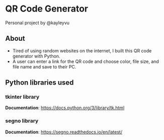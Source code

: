 # QR Code Generator 
Personal project by @kayleyvu

## About
* Tired of using random websites on the internet, I built this QR code generator with Python.
* A user can enter a link for the QR code and choose color, file size, and file name and save to their PC. 

## Python libraries used 
### tkinter library
**Documentation**: https://docs.python.org/3/library/tk.html 
### segno library 
**Documentation**: https://segno.readthedocs.io/en/latest/ 

